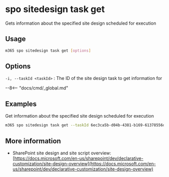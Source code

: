 # spo sitedesign task get

Gets information about the specified site design scheduled for execution

## Usage

```sh
m365 spo sitedesign task get [options]
```

## Options

`-i, --taskId <taskId>`
: The ID of the site design task to get information for

--8<-- "docs/cmd/_global.md"

## Examples

Get information about the specified site design scheduled for execution

```sh
m365 spo sitedesign task get --taskId 6ec3ca5b-d04b-4381-b169-61378556d76e
```

## More information

- SharePoint site design and site script overview: [https://docs.microsoft.com/en-us/sharepoint/dev/declarative-customization/site-design-overview](https://docs.microsoft.com/en-us/sharepoint/dev/declarative-customization/site-design-overview)
